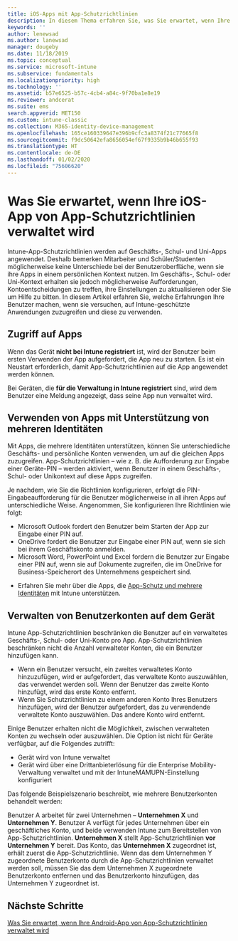 ```yaml
---
title: iOS-Apps mit App-Schutzrichtlinien
description: In diesem Thema erfahren Sie, was Sie erwartet, wenn Ihre iOS-App von App-Schutzrichtlinien verwaltet wird.
keywords: ''
author: lenewsad
ms.author: lanewsad
manager: dougeby
ms.date: 11/18/2019
ms.topic: conceptual
ms.service: microsoft-intune
ms.subservice: fundamentals
ms.localizationpriority: high
ms.technology: ''
ms.assetid: b57e6525-b57c-4cb4-a84c-9f70ba1e8e19
ms.reviewer: andcerat
ms.suite: ems
search.appverid: MET150
ms.custom: intune-classic
ms.collection: M365-identity-device-management
ms.openlocfilehash: 165ce160339647e396b9cfc3a8374f21c77665f8
ms.sourcegitcommit: f9dc50642efa8656054ef67f9335b9b46b655f93
ms.translationtype: HT
ms.contentlocale: de-DE
ms.lasthandoff: 01/02/2020
ms.locfileid: "75606620"
---
```

# <a name="what-to-expect-when-your-ios-app-is-managed-by-app-protection-policies"></a>Was Sie erwartet, wenn Ihre iOS-App von App-Schutzrichtlinien verwaltet wird

Intune-App-Schutzrichtlinien werden auf Geschäfts-, Schul- und Uni-Apps angewendet. Deshalb bemerken Mitarbeiter und Schüler/Studenten möglicherweise keine Unterschiede bei der Benutzeroberfläche, wenn sie ihre Apps in einem persönlichen Kontext nutzen. Im Geschäfts-, Schul- oder Uni-Kontext erhalten sie jedoch möglicherweise Aufforderungen, Kontoentscheidungen zu treffen, ihre Einstellungen zu aktualisieren oder Sie um Hilfe zu bitten. In diesem Artikel erfahren Sie, welche Erfahrungen Ihre Benutzer machen, wenn sie versuchen, auf Intune-geschützte Anwendungen zuzugreifen und diese zu verwenden.  

## <a name="access-apps"></a>Zugriff auf Apps

Wenn das Gerät **nicht bei Intune registriert** ist, wird der Benutzer beim ersten Verwenden der App aufgefordert, die App neu zu starten. Es ist ein Neustart erforderlich, damit App-Schutzrichtlinien auf die App angewendet werden können.

<!--- The following screenshot from the Skype app illustrates this restart request: --->

<!---  ![Screenshot of the iOS device showing PIN prompt](./media/end-user-mam-apps-ios/iOS_AppPINPrompt.png) --->

Bei Geräten, die **für die Verwaltung in Intune registriert** sind, wird dem Benutzer eine Meldung angezeigt, dass seine App nun verwaltet wird.

## <a name="use-apps-with-multi-identity-support"></a>Verwenden von Apps mit Unterstützung von mehreren Identitäten

Mit Apps, die mehrere Identitäten unterstützen, können Sie unterschiedliche Geschäfts- und persönliche Konten verwenden, um auf die gleichen Apps zuzugreifen. App-Schutzrichtlinien – wie z. B. die Aufforderung zur Eingabe einer Geräte-PIN – werden aktiviert, wenn Benutzer in einem Geschäfts-, Schul- oder Unikontext auf diese Apps zugreifen.   

Je nachdem, wie Sie die Richtlinien konfigurieren, erfolgt die PIN-Eingabeaufforderung für die Benutzer möglicherweise in all ihren Apps auf unterschiedliche Weise.  Angenommen, Sie konfigurieren Ihre Richtlinien wie folgt:       
* Microsoft Outlook fordert den Benutzer beim Starten der App zur Eingabe einer PIN auf. 
* OneDrive fordert die Benutzer zur Eingabe einer PIN auf, wenn sie sich bei ihrem Geschäftskonto anmelden.  
* Microsoft Word, PowerPoint und Excel fordern die Benutzer zur Eingabe einer PIN auf, wenn sie auf Dokumente zugreifen, die im OneDrive for Business-Speicherort des Unternehmens gespeichert sind.  

- Erfahren Sie mehr über die Apps, die [App-Schutz und mehrere Identitäten](https://www.microsoft.com/cloud-platform/microsoft-intune-apps) mit Intune unterstützen.  

## <a name="manage-user-accounts-on-the-device"></a>Verwalten von Benutzerkonten auf dem Gerät  

Intune App-Schutzrichtlinien beschränken die Benutzer auf ein verwaltetes Geschäfts-, Schul- oder Uni-Konto pro App. App-Schutzrichtlinien beschränken nicht die Anzahl verwalteter Konten, die ein Benutzer hinzufügen kann.   

- Wenn ein Benutzer versucht, ein zweites verwaltetes Konto hinzuzufügen, wird er aufgefordert, das verwaltete Konto auszuwählen, das verwendet werden soll. Wenn der Benutzer das zweite Konto hinzufügt, wird das erste Konto entfernt.
- Wenn Sie Schutzrichtlinien zu einem anderen Konto Ihres Benutzers hinzufügen, wird der Benutzer aufgefordert, das zu verwendende verwaltete Konto auszuwählen. Das andere Konto wird entfernt. 

Einige Benutzer erhalten nicht die Möglichkeit, zwischen verwalteten Konten zu wechseln oder auszuwählen. Die Option ist nicht für Geräte verfügbar, auf die Folgendes zutrifft:
* Gerät wird von Intune verwaltet  
* Gerät wird über eine Drittanbieterlösung für die Enterprise Mobility-Verwaltung verwaltet und mit der IntuneMAMUPN-Einstellung konfiguriert 

Das folgende Beispielszenario beschreibt, wie mehrere Benutzerkonten behandelt werden:  

Benutzer A arbeitet für zwei Unternehmen – **Unternehmen X** und **Unternehmen Y**. Benutzer A verfügt für jedes Unternehmen über ein geschäftliches Konto, und beide verwenden Intune zum Bereitstellen von App-Schutzrichtlinien. **Unternehmen X** stellt App-Schutzrichtlinien **vor** **Unternehmen Y** bereit. Das Konto, das **Unternehmen X** zugeordnet ist, erhält zuerst die App-Schutzrichtlinie. Wenn das dem Unternehmen Y zugeordnete Benutzerkonto durch die App-Schutzrichtlinien verwaltet werden soll, müssen Sie das dem Unternehmen X zugeordnete Benutzerkonto entfernen und das Benutzerkonto hinzufügen, das Unternehmen Y zugeordnet ist.  

## <a name="next-steps"></a>Nächste Schritte

[Was Sie erwartet, wenn Ihre Android-App von App-Schutzrichtlinien verwaltet wird](end-user-mam-apps-android.md)
